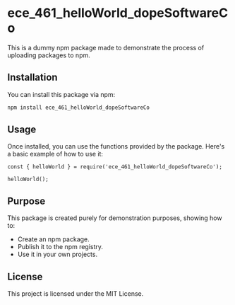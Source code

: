 # ece_461_helloWorld_dopeSoftwareCo

This is a dummy npm package made to demonstrate the process of uploading packages to npm.

## Installation

You can install this package via npm:

```bash
npm install ece_461_helloWorld_dopeSoftwareCo
```

## Usage

Once installed, you can use the functions provided by the package. Here's a basic example of how to use it:

```
const { helloWorld } = require('ece_461_helloWorld_dopeSoftwareCo');

helloWorld();
```

## Purpose

This package is created purely for demonstration purposes, showing how to:

- Create an npm package.
- Publish it to the npm registry.
- Use it in your own projects.


## License
This project is licensed under the MIT License.
